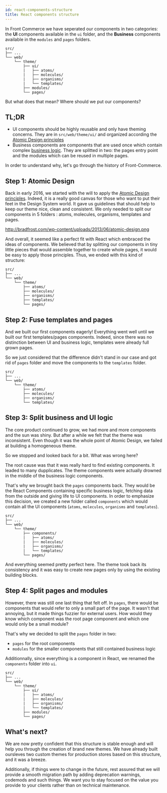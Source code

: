 ```yaml
---
id: react-components-structure
title: React components structure
---
```


In Front Commerce we have seperated our components in two categories: the **UI**
components available in the `ui` folder, and the **Business** components
available in the `modules` and `pages` folders.

```
src/
├── ...
└── web/
    └── theme/
        ├── ui/
        |   ├── atoms/
        |   ├── molecules/
        |   ├── organisms/
        |   └── templates/
        ├── modules/
        └── pages/
```

But what does that mean? Where should we put our components?

## TL;DR

* UI components should be highly reusable and only have theming concerns. They
  are in `src/web/theme/ui/` and organized according the
  [Atomic Design principles](http://bradfrost.com/blog/post/atomic-web-design/)
* Business components are components that are used once which contain complex
  [business logic](https://en.wikipedia.org/wiki/Business_logic). They are
  splitted in two: the pages entry point and the modules which can be reused in
  multiple pages.

In order to understand why, let's go through the history of Front-Commerce.

## Step 1: Atomic Design

Back in early 2016, we started with the will to apply the
[Atomic Design principles](http://bradfrost.com/blog/post/atomic-web-design/).
Indeed, it is a really good canvas for those who want to put their feet in the
Design System world. It gave us guidelines that should help to keep our theme
nice, clean and consistent. We only needed to split our components in 5 folders
: atoms, molecules, organisms, templates and pages.

http://bradfrost.com/wp-content/uploads/2013/06/atomic-design.png

And overall, it seemed like a perfect fit with React which embraced the ideas of
components. We believed that by splitting our components in tiny little pieces
that would assemble together to create whole pages, it would be easy to apply
those principles. Thus, we ended with this kind of structure:

```
src/
├── ...
└── web/
    └── theme/
        ├── atoms/
        ├── molecules/
        ├── organisms/
        ├── templates/
        └── pages/
```

## Step 2: Fuse templates and pages

And we built our first components eagerly! Everything went well until we built
our first templates/pages components. Indeed, since there was no distinction
between UI and business logic, templates were already full grown pages.

So we just considered that the difference didn't stand in our case and got rid
of `pages` folder and move the components to the `templates` folder.

```
src/
├── ...
└── web/
    └── theme/
        ├── atoms/
        ├── molecules/
        ├── organisms/
        └── templates/
```

## Step 3: Split business and UI logic

The core product continued to grow, we had more and more components and the sun
was shiny. But after a while we felt that the theme was inconsistent. Even
though it was the whole point of Atomic Design, we failed at building a
homogeneous theme.

So we stopped and looked back for a bit. What was wrong here?

The root cause was that it was really hard to find existing components. It
leaded to many dupplicates. The theme components were actually drowned in the
middle of the business logic components.

That's why we brought back the `pages` components back. They would be the React
Components containing specific business logic, fetching data from the outside
and giving life to UI components. In order to emphasize this decision, we
created a new folder called `components` which would contain all the UI
components (`atoms`, `molecules`, `organisms` and `templates`).

```
src/
├── ...
└── web/
    └── theme/
        ├── components/
        |   ├── atoms/
        |   ├── molecules/
        |   ├── organisms/
        |   └── templates/
        └── pages/
```

And everything seemed pretty perfect here. The theme took back its consistency
and it was easy to create new pages only by using the existing building blocks.

## Step 4: Split pages and modules

However, there was still one last thing that felt off. In `pages`, there would
be components that would refer to only a small part of the page. It wasn't that
annoying, but it made things fuzzier for external users. How would they know
which component was the root page component and which one would only be a small
module?

That's why we decided to split the `pages` folder in two:

* `pages` for the root components
* `modules` for the smaller components that still contained business logic

Additionnally, since everything is a component in React, we renamed the
`components` folder into `ui`.

```
src/
├── ...
└── web/
    └── theme/
        ├── ui/
        |   ├── atoms/
        |   ├── molecules/
        |   ├── organisms/
        |   └── templates/
        ├── modules/
        └── pages/
```

## What's next?

We are now pretty confident that this structure is stable enough and will help
you through the creation of brand new themes. We have already built oursleves
two custom themes for production stores based on this structure, and it was a
breeze.

Additionally, if things were to change in the future, rest assured that we will
provide a smooth migration path by adding deprecation warnings, codemods and
such things. We want you to stay focused on the value you provide to your
clients rather than on technical maintenance.
